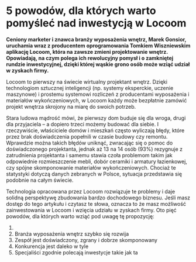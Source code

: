 
# 5 powodów, dla których warto pomyśleć nad inwestycją w Locoom

**Ceniony marketer i znawca branży wyposażenia wnętrz, Marek Gonsior, uruchamia wraz z producentem oprogramowania Tomkiem Wiszniewskim aplikację Locoom, która na zawsze zmieni projektowanie wnętrz. Opowiadają, na czym polega ich rewolucyjny pomysł i o zamkniętej rundzie inwestycyjnej, dzięki której wąskie grono osób może wziąć udział w zyskach firmy.**

Locoom to pierwszy na świecie wirtualny projektant wnętrz. Dzięki technologiom sztucznej inteligencji (np. systemy eksperckie, uczenie maszynowe) i prostemu systemowi rozliczeń z producentami wyposażenia i materiałów wykończeniowych, w Locoom każdy może bezpłatnie zamówić projekt wnętrza skrojony na miarę do swoich potrzeb.

Stara ludowa mądrość mówi, że pierwszy dom buduje się dla wroga, drugi dla przyjaciela – a dopiero trzeci możemy budować dla siebie. I rzeczywiście, właściciele domów i mieszkań często wyliczają błędy, które przez brak doświadczenia popełnili w czasie budowy czy remontu. Wprawdzie można takich błędów uniknąć, zwracając się o pomoc do doświadczonego projektanta, jednak aż 13 na 14 osób (93%) rezygnuje z zatrudnienia projektanta i samemu stawia czoła problemom takim jak odpowiednie rozmieszczenie mebli, dobór ceramiki i armatury łazienkowej, czy spójne skomponowanie materiałów wykończeniowych. Chociaż te statystyki dotyczą danych zebranych w Polsce, sytuacja przedstawia się podobnie na całym świecie.

Technologia opracowana przez Locoom rozwiązuje te problemy i daje solidną perspektywę zbudowania bardzo dochodowego biznesu. Jeśli masz dostęp do tego artykułu i czytasz te słowa, oznacza to że masz możliwość zainwestowania w Locoom i wzięcia udziału w zyskach firmy. Oto pięć powodów, dla których warto wziąć pod uwagę tę propozycję:

1. 
2. Branża wyposażenia wnętrz szybko się rozwija
3. Zespół jest doświadczony, zgrany i dobrze skomponowany
4. Konkurencja jest daleko w tyle
5. Specjaliści zgodnie polecają inwestycje takie jak ta
<!--stackedit_data:
eyJoaXN0b3J5IjpbMTc4NzUwNzEwMCwxNzg4NzcxNzIsLTEwNj
A4NzE2NjIsLTU2Mzg2ODUsMTYwMTQ0OTA2NywtMTk5OTQ4ODgx
MywyMDUxMDEwMjE2LC02NTM3MjAxMjgsLTIwOTAyNTAzMzZdfQ
==
-->